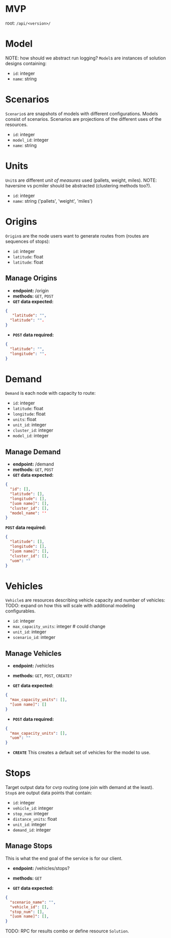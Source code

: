# MVP
root: ```/api/<version>/```

#  Model

NOTE: how should we abstract run logging?
```Model```s are instances of solution designs containing:

  - ```id```: integer
  - ```name```: string

# Scenarios
```Scenario```s are snapshots of models with different configurations.
Models consist of scenarios. Scenarios are projections of the different uses of the resources.

  - ```id```: integer
  - ```model_id```: integer
  - ```name```: string

# Units
```Unit```s are different *unit of measures* used (pallets, weight, miles).
NOTE: haversine vs pcmiler should be abstracted (clustering methods too?).

  - ```id```: integer
  - ```name```: string ('pallets', 'weight', 'miles')

# Origins
```Origin```s are the node users want to generate routes from (routes are sequences of stops):

  - ```id```: integer
  - ```latitude```: float
  - ```latitude```: float

## Manage Origins
  - **endpoint:** /origin
  - **methods:** ```GET```, ```POST```
  - **```GET``` data expected:**

```json
{
   "latitude": "",
  "latitude": "".
}
```

  - **```POST``` data required:**

```json
{
  "latitude": "",
  "longitude": "".
}
```

# Demand
```Demand``` is each node with capacity to route:

  - ```id```: integer
  - ```latitude```: float
  - ```longitude```: float
  - ```units```: float
  - ```unit_id```: integer
  - ```cluster_id```: integer
  - ```model_id```: integer

## Manage Demand
  - **endpoint:** /demand
  - **methods:** ```GET```, ```POST```
  - **```GET``` data expected:**

```json
{
  "id": [],
  "latitude": [],
  "longitude": [],
  "[uom name]": [],
  "cluster_id": [],
  "model_name": ''
}

```
**```POST``` data required:**
```json
{
  "latitude": [],
  "longitude": [],
  "[uom name]": [],
  "cluster_id": [],
  "uom": ""
}
```

# Vehicles
```Vehicle```s are resources describing vehicle capacity and number of vehicles:
TODO: expand on how this will scale with additional modeling configurables.

  - ```id```: integer
  - ```max_capacity_units```: integer # could change
  - ```unit_id```: integer
  - ```scenario_id```: integer

## Manage Vehicles
  - **endpoint:** /vehicles
  - **methods:** ```GET```, ```POST```, ```CREATE?```

  - **```GET``` data expected:**

```json
{
  "max_capacity_units": [],
  "[uom name]": []
}
```

  - **```POST``` data required:**

```json
{
  "max_capacity_units": [],
  "uom": ""
}
```

  - **```CREATE```**
This creates a default set of vehicles for the model to use.

# Stops
Target output data for cvrp routing (one join with demand at the least).
```Stop```s are output data points that contain:

  - ```id```: integer
  - ```vehicle_id```: integer
  - ```stop_num```: integer
  - ```distance_units```: float
  - ```unit_id```: integer
  - ```demand_id```: integer

## Manage Stops
This is what the end goal of the service is for our client.
  - **endpoint:** /vehicles/stops?
  - **methods:** ```GET```

  - **```GET``` data expected:**

```json
{
  "scenario_name": "",
  "vehicle_id": [],
  "stop_num": [],
  "[uom name]": [],
}
```
TODO: RPC for results combo or define resource ```Solution```.